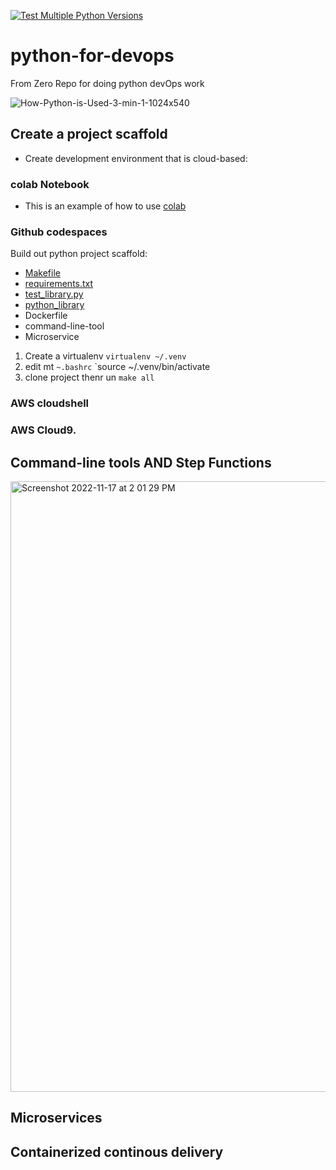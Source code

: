 [![Test Multiple Python Versions](https://github.com/127-0-0-vvk/python-for-devops/actions/workflows/main.yml/badge.svg?branch=main)](https://github.com/127-0-0-vvk/python-for-devops/actions/workflows/main.yml)

# python-for-devops
From Zero Repo for doing python devOps work


![How-Python-is-Used-3-min-1-1024x540](https://user-images.githubusercontent.com/41470324/202312569-d1ab830a-e708-4b26-b44f-767d1bd0cf52.jpg)

## Create a  project scaffold 

* Create development environment that is cloud-based: 

### colab Notebook 
* This is an example of how to use [colab](https://github.com/127-0-0-vvk/python-for-devops/blob/main/getting_started_python.ipynb)

### Github codespaces

Build out python project scaffold:

* [Makefile](https://github.com/127-0-0-vvk/python-for-devops/blob/main/Makefile)
* [requirements.txt](https://github.com/127-0-0-vvk/python-for-devops/blob/main/requirements.txt)
* [test_library.py](https://github.com/127-0-0-vvk/python-for-devops/blob/main/test_devopslib.py)
* [python_library](https://github.com/127-0-0-vvk/python-for-devops/tree/main/devopslib)
* Dockerfile
* command-line-tool
* Microservice

1. Create a virtualenv `virtualenv ~/.venv`
2. edit mt `~.bashrc` `source ~/.venv/bin/activate
3. clone project thenr un `make all`


### AWS cloudshell 
### AWS Cloud9. 

## Command-line tools AND Step Functions

<img width="977" alt="Screenshot 2022-11-17 at 2 01 29 PM" src="https://user-images.githubusercontent.com/41470324/202535229-ebb95426-ffaf-4b0e-ad2e-7cb014178208.png">



## Microservices

## Containerized continous delivery
